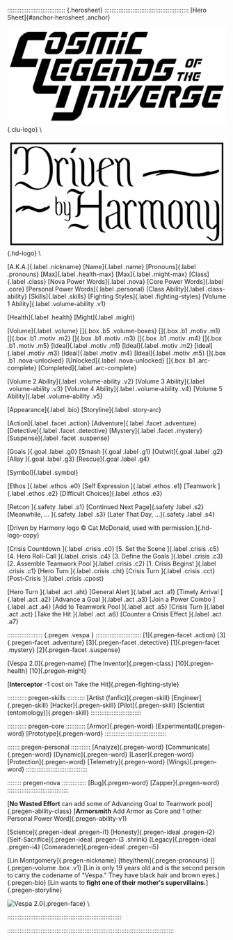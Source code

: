 ::::::::::::::::::::::::::::::::: {.herosheet} ::::::::::::::::::::::::::::::::::::::::::::::::
[Hero Sheet]{#anchor-herosheet .anchor}

![Cosmic Legends of the Universe](art/clu-logo-black-medium.png){.clu-logo} \ 

![Driven by Harmony](art/DrivenByHarmonyLogo.png){.hd-logo} \

[A.K.A.]{.label .nickname}
[Name]{.label .name}
[Pronouns]{.label .pronouns}
[Max]{.label .health-max}
[Max]{.label .might-max}
[Class]{.label .class}
[Nova Power Words]{.label .nova}
[Core Power Words]{.label .core}
[Personal Power Words]{.label .personal}
[Class Ability]{.label .class-ability}
[Skills]{.label .skills}
[Fighting Styles]{.label .fighting-styles}
[Volume 1 Ability]{.label .volume-ability .v1}

[Health]{.label .health}
[Might]{.label .might}

[Volume]{.label .volume}
[]{.box .b5 .volume-boxes}
[]{.box .b1 .motiv .m1}
[]{.box .b1 .motiv .m2}
[]{.box .b1 .motiv .m3}
[]{.box .b1 .motiv .m4}
[]{.box .b1 .motiv .m5}
[Ideal]{.label .motiv .m1}
[Ideal]{.label .motiv .m2}
[Ideal]{.label .motiv .m3}
[Ideal]{.label .motiv .m4}
[Ideal]{.label .motiv .m5}
[]{.box .b1 .nova-unlocked}
[Unlocked]{.label .nova-unlocked}
[]{.box .b1 .arc-complete}
[Completed]{.label .arc-complete}

[Volume 2 Ability]{.label .volume-ability .v2}
[Volume 3 Ability]{.label .volume-ability .v3}
[Volume 4 Ability]{.label .volume-ability .v4}
[Volume 5 Ability]{.label .volume-ability .v5}

[Appearance]{.label .bio}
[Storyline]{.label .story-arc}

[Action]{.label .facet .action}
[Adventure]{.label .facet .adventure}
[Detective]{.label .facet .detective}
[Mystery]{.label .facet .mystery}
[Suspense]{.label .facet .suspense}

[Goals ]{.goal .label .g0}
[Smash ]{.goal .label .g1}
[Outwit]{.goal .label .g2}
[Allay ]{.goal .label .g3}
[Rescue]{.goal .label .g4}

[Symbol]{.label .symbol}

[Ethos            ]{.label .ethos .e0}
[Self Expression  ]{.label .ethos .e1}
[Teamwork         ]{.label .ethos .e2}
[Difficult Choices]{.label .ethos .e3}

[Retcon             ]{.safety .label .s1}
[Continued Next Page]{.safety .label .s2}
[Meanwhile, ...     ]{.safety .label .s3}
[Later That Day, ...]{.safety .label .s4}

[Driven by Harmony logo &copy; Cat McDonald, used with permission.]{.hd-logo-copy}

[Crisis Countdown             ]{.label .crisis .c0}
[5. Set the Scene             ]{.label .crisis .c5}
[4. Hero Roll-Call            ]{.label .crisis .c4}
[3. Define the Goals          ]{.label .crisis .c3}
[2. Assemble Teamwork Pool    ]{.label .crisis .c2}
[1. Crisis Begins!            ]{.label .crisis .c1}
[Hero Turn                    ]{.label .crisis .cht}
[Crisis Turn                  ]{.label .crisis .cct}
[Post-Crisis                  ]{.label .crisis .cpost}

[Hero Turn                  ]{.label .act .aht}
[General Alert              ]{.label .act .a1}
[Timely Arrival             ]{.label .act .a2}
[Advance a Goal             ]{.label .act .a3}
[Join a Power Combo         ]{.label .act .a4}
[Add to Teamwork Pool       ]{.label .act .a5}
[Crisis Turn                ]{.label .act .act}
[Take the Hit               ]{.label .act .a6}
[Counter a Crisis Effect    ]{.label .act .a7}

:::::::::::::::::::: {.pregen .vespa } ::::::::::::::::::::::::::
[1]{.pregen-facet .action}
[3]{.pregen-facet .adventure}
[3]{.pregen-facet .detective}
[1]{.pregen-facet .mystery}
[2]{.pregen-facet .suspense}

[Vespa 2.0]{.pregen-name}
[The Inventor]{.pregen-class}
[10]{.pregen-health}
[10]{.pregen-might}

[**Interceptor** -1 cost on Take the Hit]{.pregen-fighting-style}

::::::::::: pregen-skills ::::::::::
[Artist (fanfic)]{.pregen-skill}
[Engineer]{.pregen-skill}
[Hacker]{.pregen-skill}
[Pilot]{.pregen-skill}
[Scientist (entomology)]{.pregen-skill}
:::::::::::::::::::::::::::::

::::::::::: pregen-core :::::::::::
[Armor]{.pregen-word}
[Experimental]{.pregen-word}
[Prototype]{.pregen-word}
:::::::::::::::::::::::::::::::::::

::::::: pregen-personal :::::::::::
[Analyze]{.pregen-word}
[Communicate]{.pregen-word}
[Dynamic]{.pregen-word}
[Laser]{.pregen-word}
[Protection]{.pregen-word}
[Telemetry]{.pregen-word}
[Wings]{.pregen-word}
:::::::::::::::::::::::::::::::::::

:::::::: pregen-nova ::::::::::::::
[Bug]{.pregen-word}
[Zapper]{.pregen-word}
:::::::::::::::::::::::::::::::::::

[**No Wasted Effort** can add some of Advancing Goal to Teamwork pool]{.pregen-ability-class}
[**Armorsmith** Add Armor as Core and 1 other Personal Power Word]{.pregen-ability-v1}

[Science]{.pregen-ideal .pregen-i1}
[Honesty]{.pregen-ideal .pregen-i2}
[Self-Sacrifice]{.pregen-ideal .pregen-i3 .shrink}
[Legacy]{.pregen-ideal .pregen-i4}
[Comaraderie]{.pregen-ideal .pregen-i5}

[Lin Montgomery]{.pregen-nickname}
[they/them]{.pregen-pronouns}
[]{.pregen-volume .box .v1}
[Lin is only 19 years old and is the second person to carry
the codename of "Vespa." They have black hair and brown eyes.]{.pregen-bio}
[Lin wants to **fight one of their mother's supervillains.**]{.pregen-storyline}

![Vespa 2.0](art/jeshields/vespa_face.png){.pregen-face} \ 

:::::::::::::::::::::::::::::::::::::::::::::::::::::::::::::::::

:::::::::::::::::::::::::::::::::::::::::::::::::::::::::::::::::::::::::::::::::::::::::::::::

